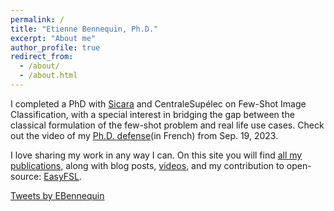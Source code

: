 ```yaml
---
permalink: /
title: "Etienne Bennequin, Ph.D."
excerpt: "About me"
author_profile: true
redirect_from: 
  - /about/
  - /about.html
---
```


I completed a PhD with [Sicara](https://www.sicara.ai/) and CentraleSupélec on Few-Shot Image Classification, 
with a special interest in bridging the gap between the classical formulation of the few-shot problem and 
real life use cases.
Check out the video of my [Ph.D. defense](https://www.youtube.com/watch?v=TC3AyeStBXs)(in French) from Sep. 19, 2023.

I love sharing my work in any way I can. On this site you will find [all my publications](https://ebennequin.github.io/publications/), 
along with blog posts, [videos](https://ebennequin.github.io/videos/), 
and my contribution to open-source: [EasyFSL](https://ebennequin.github.io/easyfsl/).

<div>
<a class="twitter-timeline" data-width="700" data-theme="light" href="https://twitter.com/EBennequin?ref_src=twsrc%5Etfw">Tweets by EBennequin</a> <script async src="https://platform.twitter.com/widgets.js" charset="utf-8"></script>
</div>
